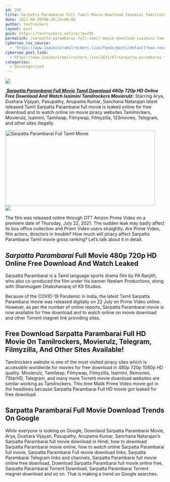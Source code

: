 ```yaml
---
id: 295
title: Sarpatta Parambarai Full Tamil Movie Download Isaimini Tamilrockers Movierulz
date: 2021-08-29T06:20:25+00:00
author: tentrockers
layout: post
guid: https://tentrockers.online/?p=295
permalink: /sarpatta-parambarai-full-tamil-movie-download-isaimini-tamilrockers-movierulz/
cyberseo_rss_source:
  - 'https://www.isaiminitamilrockers.live/feeds/posts/default?max-results=150&start-index=1'
cyberseo_post_link:
  - https://www.isaiminitamilrockers.live/2021/07/sarpatta-parambarai-full-tamil-movie.html
categories:
  - Uncategorized
---
```

<div class="media_block">
  <img src="https://1.bp.blogspot.com/-eVtzQktsFVU/YPmEqcSutHI/AAAAAAAABEM/R0FBCjK84yU5k1jdqF-KzhE-AJWKvQ7mgCLcBGAsYHQ/s72-w473-h237-c/Sarpatta-paraumbarai-Movie-Download-KuttyMovies-1200x720.jpg" class="media_thumbnail" />
</div>

<meta content="&nbsp; Sarpatta Parambarai Full Movie Tamil Download 480p 720p HD Online Free Download And Watch Isaimini Tamilrockers Movierulz: &nbsp;Starring Arya..." name="twitter:description" />

  


<center>
</center>

[&nbsp;](https://www.tamilrockers.co.nz/sarpatta-parambarai-full-tamil-movie-tamilrockers-movierulz/)**_[Sarpatta Parambarai Full Movie Tamil Download](https://www.tamilrockers.co.nz/sarpatta-parambarai-full-tamil-movie-tamilrockers-movierulz/) 480p 720p HD Online Free Download And Watch Isaimini Tamilrockers Movierulz:_**&nbsp;Starring Arya, Dushara Vijayan, Pasupathy, Anupama Kumar, Sanchana Natarajan latest released Tamil Sarpatta Parambarai full movie is leaked online for free download and to watch online on movie piracy websites Tamilrockers, Movierulz, Isaimini, Tamilwap, Filmywap, Filmyzilla, 123movies, Telegram, and other sites illegally.

<div class="separator">
  <a href="https://1.bp.blogspot.com/-eVtzQktsFVU/YPmEqcSutHI/AAAAAAAABEM/R0FBCjK84yU5k1jdqF-KzhE-AJWKvQ7mgCLcBGAsYHQ/s1200/Sarpatta-paraumbarai-Movie-Download-KuttyMovies-1200x720.jpg"><img loading="lazy" alt="Sarpatta Parambarai Full Tamil Movie" border="0" data-original-height="720" data-original-width="1200" height="237" src="https://1.bp.blogspot.com/-eVtzQktsFVU/YPmEqcSutHI/AAAAAAAABEM/R0FBCjK84yU5k1jdqF-KzhE-AJWKvQ7mgCLcBGAsYHQ/w473-h237/Sarpatta-paraumbarai-Movie-Download-KuttyMovies-1200x720.jpg" width="473" /></a>
</div>



<div class="separator">
  <a href="https://techsambavangal.in/"><img border="0" data-original-height="250" data-original-width="300" src="https://1.bp.blogspot.com/-nfbzYVobUik/YMlpOerzdgI/AAAAAAAAA3Y/aAupsOUs_WMY6Lv7R1OtZhI6OqaRh-YAwCPcBGAYYCw/s0/e854879156f0849f3d27a89db88ed039.png" /></a>
</div>

The film was released online through OTT Amzon Prime Video on a premiere date of Thursday, July 22, 2021. The sudden leak may badly affect its box office collection and Priem Video users straightly. Are Prime Video, film actors, directors in trouble? How much will piracy affect Sarpatta Parambarai Tamil movie gross ranking? Let&#8217;s talk about it in detail.

## **_Sarpatta Parambarai_**&nbsp;Full Movie 480p 720p HD Online Free Download And Watch Leaked

Sarpatta Parambarai is a Tamil language sports drama film by PA Ranjith, who also co-produced the film under his banner Neelam Productions, along with Shanmugam Dhakshanaraj of K9 Studios.

Because of the COVID-19 Pandemic in India, the latest Tamil Sarpatta Parambarai movie was released digitally on 22 July on Prime Video online. However, as per the number of online reports, Sarpatta Parambarai movie is now available for free download and to watch online on movie download and other Torrent magnet link providing sites.

<div>
  <h2>
    Free Download Sarpatta Parambarai Full HD Movie On Tamilrockers, Movierulz, Telegram, Filmyzilla, And Other Sites Available!
  </h2>
  
  <p>
    Tamilrockers website is one of the most visited piracy sites which is accessible worldwide for movies for free download in 480p 720p 1080p HD quality. Movierulz, Tamilwap, Filmywap, Filmyzilla, Isaimini, 9xmovies, 7StarHD, Telegram, and many more Torrent movie download websites are similar working as Tamilrockers. This time Malik Prime Video movie got in the headlines because Sarpatta Parambarai Full HD movie got leaked for free download.
  </p>
  
  <h2>
    Sarpatta Parambarai Full Movie Download Trends On Google
  </h2>
  
  <p>
    While everyone is looking on Google, Downlaod Sarpatta Parambarai Movie, Arya, Dushara Vijayan, Pasupathy, Anupama Kumar, Sanchana Natarajan&#8217;s Sarpatta Parambarai full movie download in Hindi, how to download Sarpatta Parambarai movie online, how to watch online Sarpatta Parambarai full movie, Sarpatta Parambarai Full movie download links, Sarpatta Parambarai Telegram links and channels, Sarpatta Parambarai full movie online free download, Download Sarpatta Parambarai full movie online free, Sarpatta Parambarai Torrent Download, Sarpatta Parambarai Torrent magnet download and so on. That is making a trend on Google searches.
  </p>
</div>

<center>
</center>